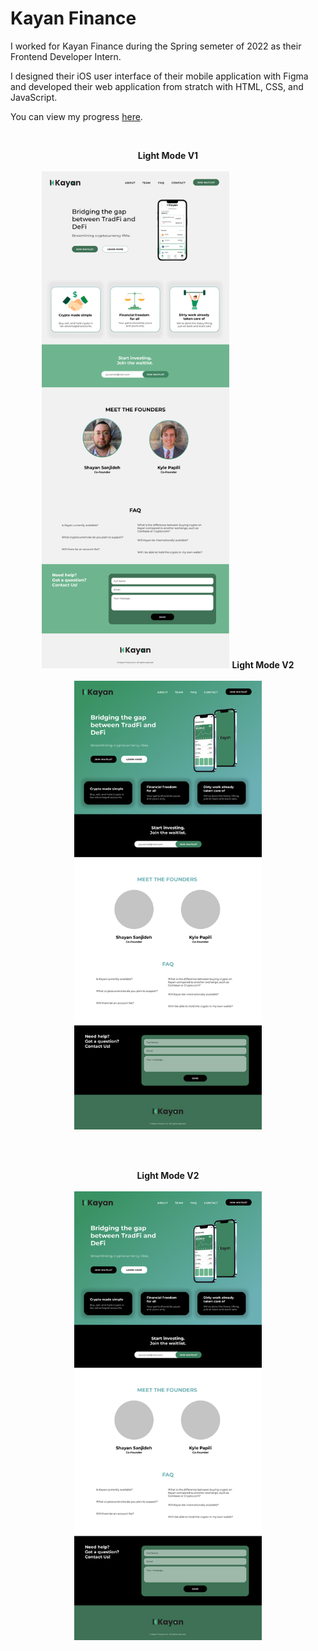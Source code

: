 # Kayan Finance

I worked for Kayan Finance during the Spring semeter of 2022 as their Frontend Developer Intern. 

I designed their iOS user interface of their mobile application with Figma and developed their web application from stratch with HTML, CSS, and JavaScript. 

You can view my progress [here][1].

[1]: https://www.figma.com/file/g5GFbJBvmvUgYkgGnJZUF8/Kayan-Finance-Landing-Page
 
<br>
<p align = "center"> 
 <b>Light Mode V1</b> <br> <br>
 <img width="300" height="auto" src="LightModeV1.png">
 <b>Light Mode V2</b> <br> <br>
 <img width="300" height="auto" src="LightModeV2.png">
 </p>
<br> 

<br>
<p align = "center"> 
 <b>Light Mode V2</b> <br> <br>
 <img width="300" height="auto" src="LightModeV2.png">
 </p>
<br> 
